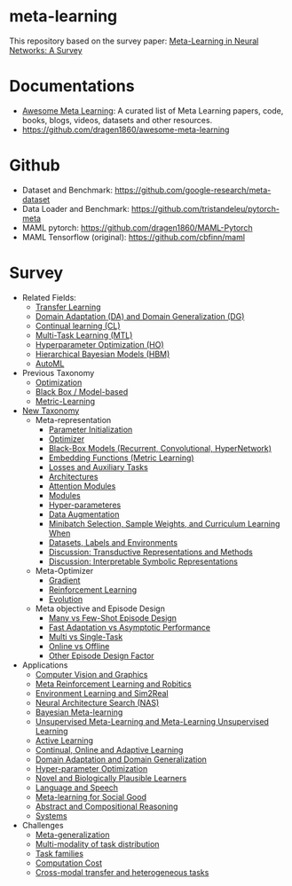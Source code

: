 # meta-learning
This repository based on the survey paper: [Meta-Learning in Neural Networks: A Survey](http://arxiv.org/abs/2004.05439)
# Documentations
- [Awesome Meta Learning](https://github.com/sudharsan13296/Awesome-Meta-Learning): A curated list of Meta Learning papers, code, books, blogs, videos, datasets and other resources.
- https://github.com/dragen1860/awesome-meta-learning

# Github
- Dataset and Benchmark: https://github.com/google-research/meta-dataset
- Data Loader and Benchmark: https://github.com/tristandeleu/pytorch-meta
- MAML pytorch: https://github.com/dragen1860/MAML-Pytorch
- MAML Tensorflow (original): https://github.com/cbfinn/maml

# Survey
- Related Fields:
    - [Transfer Learning](./docs/sections/transfer_learning.md)
    - [Domain Adaptation (DA) and Domain Generalization (DG)](./docs/sections/domain_adaption_and_domain_generalization.md)
    - [Continual learning (CL)](./docs/sections/continual_learning.md)
    - [Multi-Task Learning (MTL)](./docs/sections/multi_task_learning.md)
    - [Hyperparameter Optimization (HO)](./docs/sections/hyperparameter_optimization.md)
    - [Hierarchical Bayesian Models (HBM)](./docs/sections/hierarchical_bayesian_models.md)
    - [AutoML](./docs/sections/auto_ml.md)
- Previous Taxonomy
    - [Optimization](./docs/sections/optimization.md)
    - [Black Box / Model-based](./docs/sections/black_box_model_based.md)
    - [Metric-Learning](./docs/sections/metric_learning.md)
- [New Taxonomy](./docs/sections/taxonomy.md)
    - Meta-representation
        - [Parameter Initialization](./docs/sections/parameter-initialization.md)
        - [Optimizer](./docs/sections/optimizer.md)
        - [Black-Box Models (Recurrent, Convolutional, HyperNetwork)](./docs/sections/black_box_models.md)
        - [Embedding Functions (Metric Learning)](./docs/sections/embedding_functions.md)
        - [Losses and Auxiliary Tasks](./docs/sections/losses_and_auxiliary_tasks.md)
        - [Architectures](./docs/sections/architectures.md)
        - [Attention Modules](./docs/sections/attention_modules.md)
        - [Modules](./docs/sections/modules.md)
        - [Hyper-parameteres](./docs/sections/hyper_parameters.md)
        - [Data Augmentation](./docs/sections/data_augmentation.md)
        - [Minibatch Selection, Sample Weights, and Curriculum Learning When](./docs/sections/minibatch_selection_sample_weights_and_curriculum_learning.md)
        - [Datasets, Labels and Environments](./docs/sections/datasets_labels_and_environments.md)
        - [Discussion: Transductive Representations and Methods](./docs/sections/discussion_transductive_representations_and_methods.md)
        - [Discussion: Interpretable Symbolic Representations](./docs/sections/discussion_interpretable_symbolic_representations.md)
    - Meta-Optimizer
        - [Gradient](./docs/sections/gradient.md)
        - [Reinforcement Learning](./docs/sections/reinforcement_learning.md)
        - [Evolution](./docs/sections/evolution.md)
    - Meta objective and Episode Design
        - [Many vs Few-Shot Episode Design](./docs/sections/many_vs_few_shot_episode_design.md)
        - [Fast Adaptation vs Asymptotic Performance](./docs/sections/fast_adaptation_vs_asymptotic_performance.md)
        - [Multi vs Single-Task](./docs/sections/multi_vs_single_task.md)
        - [Online vs Offline](./docs/sections/online_vs_offline.md)
        - [Other Episode Design Factor](./docs/sections/other_episode_design_factors.md)
- Applications
    - [Computer Vision and Graphics](./docs/applications/computer_vision_and_graphics.md)
    - [Meta Reinforcement Learning and Robitics](./docs/applications/meta_reinforcement_learning_and_robotics.md)
    - [Environment Learning and Sim2Real](./docs/applications/environment_learning_and_sims2real.md)
    - [Neural Architecture Search (NAS)](./docs/applications/neural_architecture_search.md)
    - [Bayesian Meta-learning](./docs/applications/bayesian_meta_learning.md)
    - [Unsupervised Meta-Learning and Meta-Learning Unsupervised Learning](./docs/applications/unsupervised_meta_learning_and_meta_learning_unsupervised_learning.md)
    - [Active Learning](./docs/applications/active_learning.md)
    - [Continual, Online and Adaptive Learning](./docs/applications/continual_online_and_adaptive_learning.md)
    - [Domain Adaptation and Domain Generalization](./docs/applications/domain_adaptation_and_domain_generalization.md)
    - [Hyper-parameter Optimization](./docs/applications/hyper_parameter_optimization.md)
    - [Novel and Biologically Plausible Learners](./docs/applications/novel_and_biologically_plausibe_learners.md)
    - [Language and Speech](./docs/applications/language_and_speech.md)
    - [Meta-learning for Social Good](./docs/applications/meta_learning_for_social_good.md)
    - [Abstract and Compositional Reasoning](./docs/applications/abstract_and_compositional_reasoning.md)
    - [Systems](./docs/applications/systems.md)
- Challenges
    - [Meta-generalization](./docs/challenges/meta_generalization.md)
    - [Multi-modality of task distribution](./docs/challenges/multi_modality_of_task_distribution.md)
    - [Task families](./docs/challenges/task_families.md)
    - [Computation Cost](./docs/challenges/computational_cost.md)
    - [Cross-modal transfer and heterogeneous tasks](./docs/challenges/cross_modal_transfer_and_heterogeneous_tasks.md)

        
<!-- <img src="https://render.githubusercontent.com/render/math?math="> -->
<!-- REFERENCE -->
